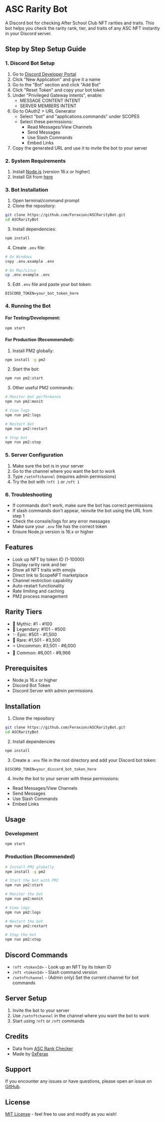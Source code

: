 # ASC Rarity Bot

A Discord bot for checking After School Club NFT rarities and traits. This bot helps you check the rarity rank, tier, and traits of any ASC NFT instantly in your Discord server.

## Step by Step Setup Guide

### 1. Discord Bot Setup
1. Go to [Discord Developer Portal](https://discord.com/developers/applications)
2. Click "New Application" and give it a name
3. Go to the "Bot" section and click "Add Bot"
4. Click "Reset Token" and copy your bot token
5. Under "Privileged Gateway Intents", enable:
   - MESSAGE CONTENT INTENT
   - SERVER MEMBERS INTENT
6. Go to OAuth2 > URL Generator
   - Select "bot" and "applications.commands" under SCOPES
   - Select these permissions:
     - Read Messages/View Channels
     - Send Messages
     - Use Slash Commands
     - Embed Links
7. Copy the generated URL and use it to invite the bot to your server

### 2. System Requirements
1. Install [Node.js](https://nodejs.org/) (version 16.x or higher)
2. Install Git from [here](https://git-scm.com/downloads)

### 3. Bot Installation
1. Open terminal/command prompt
2. Clone the repository:
```bash
git clone https://github.com/Feraxion/ASCRarityBot.git
cd ASCRarityBot
```

3. Install dependencies:
```bash
npm install
```

4. Create `.env` file:
```bash
# On Windows
copy .env.example .env

# On Mac/Linux
cp .env.example .env
```

5. Edit `.env` file and paste your bot token:
```env
DISCORD_TOKEN=your_bot_token_here
```

### 4. Running the Bot

#### For Testing/Development:
```bash
npm start
```

#### For Production (Recommended):
1. Install PM2 globally:
```bash
npm install -g pm2
```

2. Start the bot:
```bash
npm run pm2:start
```

3. Other useful PM2 commands:
```bash
# Monitor bot performance
npm run pm2:monit

# View logs
npm run pm2:logs

# Restart bot
npm run pm2:restart

# Stop bot
npm run pm2:stop
```

### 5. Server Configuration
1. Make sure the bot is in your server
2. Go to the channel where you want the bot to work
3. Type `/setnftchannel` (requires admin permissions)
4. Try the bot with `!nft 1` or `/nft 1`

### 6. Troubleshooting
- If commands don't work, make sure the bot has correct permissions
- If slash commands don't appear, reinvite the bot using the URL from step 1
- Check the console/logs for any error messages
- Make sure your `.env` file has the correct token
- Ensure Node.js version is 16.x or higher

## Features

- Look up NFT by token ID (1-10000)
- Display rarity rank and tier
- Show all NFT traits with emojis
- Direct link to ScopeNFT marketplace
- Channel restriction capability
- Auto-restart functionality
- Rate limiting and caching
- PM2 process management

## Rarity Tiers

- 🌌 Mythic: #1 - #100
- 🌟 Legendary: #101 - #500
- ✨ Epic: #501 - #1,500
- 💫 Rare: #1,501 - #3,500
- ⭐ Uncommon: #3,501 - #6,000
- 🎈 Common: #6,001 - #9,966

## Prerequisites

- Node.js 16.x or higher
- Discord Bot Token
- Discord Server with admin permissions

## Installation

1. Clone the repository
```bash
git clone https://github.com/Feraxion/ASCRarityBot.git
cd ASCRarityBot
```

2. Install dependencies
```bash
npm install
```

3. Create a `.env` file in the root directory and add your Discord bot token:
```env
DISCORD_TOKEN=your_discord_bot_token_here
```

4. Invite the bot to your server with these permissions:
- Read Messages/View Channels
- Send Messages
- Use Slash Commands
- Embed Links

## Usage

### Development
```bash
npm start
```

### Production (Recommended)
```bash
# Install PM2 globally
npm install -g pm2

# Start the bot with PM2
npm run pm2:start

# Monitor the bot
npm run pm2:monit

# View logs
npm run pm2:logs

# Restart the bot
npm run pm2:restart

# Stop the bot
npm run pm2:stop
```

## Discord Commands

- `!nft <tokenId>` - Look up an NFT by its token ID
- `/nft <tokenId>` - Slash command version
- `/setnftchannel` - (Admin only) Set the current channel for bot commands

## Server Setup

1. Invite the bot to your server
2. Use `/setnftchannel` in the channel where you want the bot to work
3. Start using `!nft` or `/nft` commands

## Credits

- Data from [ASC Rank Checker](https://www.ascrankchecker.xyz/)
- Made by [0xFerax](https://x.com/0xFerax)

## Support

If you encounter any issues or have questions, please open an issue on [GitHub](https://github.com/Feraxion/ASCRarityBot/issues).

## License

[MIT License](LICENSE) - feel free to use and modify as you wish! 